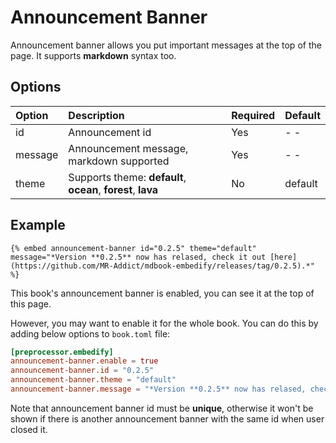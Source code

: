 # Announcement Banner

Announcement banner allows you put important messages at the top of the page. It supports **markdown** syntax too.

## Options

| Option  | Description                                                  | Required | Default |
| :------ | :----------------------------------------------------------- | :------- | :------ |
| id      | Announcement id                                              | Yes      | - -     |
| message | Announcement message, markdown supported                     | Yes      | - -     |
| theme   | Supports theme: **default**, **ocean**, **forest**, **lava** | No       | default |

## Example

<!-- embed ignore begin -->

```text
{% embed announcement-banner id="0.2.5" theme="default" message="*Version **0.2.5** now has relased, check it out [here](https://github.com/MR-Addict/mdbook-embedify/releases/tag/0.2.5).*" %}
```

<!-- embed ignore end -->

This book's announcement banner is enabled, you can see it at the top of this page.

However, you may want to enable it for the whole book. You can do this by adding below options to `book.toml` file:

```toml
[preprocessor.embedify]
announcement-banner.enable = true
announcement-banner.id = "0.2.5"
announcement-banner.theme = "default"
announcement-banner.message = "*Version **0.2.5** now has relased, check it out [here](https://github.com/MR-Addict/mdbook-embedify/releases/tag/0.2.5).*"
```

Note that announcement banner id must be **unique**, otherwise it won't be shown if there is another announcement banner with the same id when user closed it.
